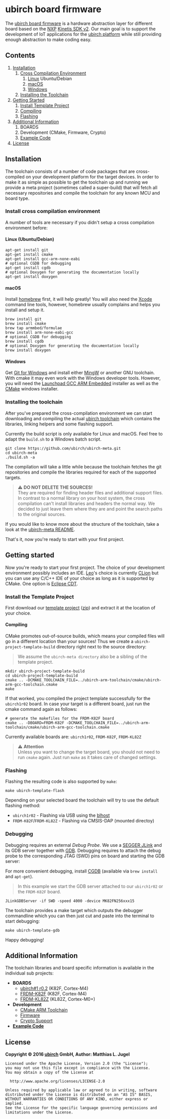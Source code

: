 # ubirch board firmware

The [ubirch board firmware](http://ubirch.com) is a hardware abstraction layer for different board based on
the [NXP](http://www.nxp.com) [Kinetis SDK v2](http://www.nxp.com/products/software-and-tools/run-time-software/kinetis-software-and-tools/development-platforms-with-mbed/software-development-kit-for-kinetis-mcus:KINETIS-SDK).
Our main goal is to support the development of IoT applications for the [ubirch platform](http://api.ubirch.com) while
still providing enough abstraction to make coding easy.

## Contents

1. [Installation](#installation)
    1. [Cross Compilation Environment](#crosscompile)
        1. [Linux](#install-linux) Ubuntu/Debian
        2. [macOS](#install-macos)
        3. [Windows](#install-windows)
    2. [Installing the Toolchain](#toolchain)
2. [Getting Started](#gettingstarted)
    1. [Install Template Project](#fetchtemplate)
    2. [Compiling](#compiletemplate)
    3. [Flashing](#flashtemplate)
3. [Additional Information](#additional)
    1. BOARDS
    2. Development (CMake, Firmware, Crypto)
    3. [Example Code](https://github.com/ubirch/ubirch-board-examples)
4. [License](#license)

<a name="installation"></a>
## Installation

The toolchain consists of a number of code packages that are cross-compiled on your development
platform for the target devices. In order to make it as simple as possible to get the toolchain
up and running we provide a meta project (sometimes called a super-build) that will fetch all
necessary repositories and compile the toolchain for any known MCU and board type.

 <a name="crosscompile"></a>
### Install cross compilation environment

A number of tools are necessary if you didn't setup a cross compilation environment before:

<a name="install-linux"></a>
#### Linux (Ubuntu/Debian)

```
apt-get install git
apt-get install cmake
apt-get install gcc-arm-none-eabi
# optional CGDB for debugging
apt-get install cgdb
# optional Doxygen for generating the documentation locally
apt-get install doxygen
```

<a name="install-macos"></a>
#### macOS

Install [homebrew](http://brew.sh/) first, it will help greatly! You will also need the
[Xcode](https://developer.apple.com/xcode/) command line tools, however, homebrew usually
complains and helps you install and setup it.

```
brew install git
brew install cmake
brew tap armmbed/formulae
brew install arm-none-eabi-gcc
# optional CGDB for debugging
brew install cgdb
# optional Doxygen for generating the documentation locally
brew install doxygen
```

<a name="install-windows"></a>
#### Windows

Get [Git for Windows](https://git-scm.com/download/win) and install either [MingW](http://www.mingw.org/) or another GNU toolchain. With cmake it may
even work with the Windows developer tools. However, you will need the
[Launchpad GCC ARM Embedded](https://launchpad.net/gcc-arm-embedded/+download) installer
as well as the [CMake](https://cmake.org/download/) windows installer.

<a name="toolchain"></a>
### Installing the toolchain

After you've prepared the cross-compilation environment we can start downloading and
compiling the actual [ubirch toolchain](https://github.com/ubirch/ubirch-meta) which contains the libraries, linking helpers and some
flashing support.

Currently the build script is only available for Linux and macOS. Feel free to adapt the
`build.sh` to a Windows batch script.

```
git clone https://github.com/ubirch/ubirch-meta.git
cd ubirch-meta
./build.sh -a
```

The compilation will take a little while because the toolchain fetches the git repositories
and compile the libraries required for each of the supported targets.

>  ⚠ __DO NOT DELETE THE SOURCES!__ <br/>
> They are required for finding header files and additional support files. In contrast to
> a normal library on your host system, the cross compilation can't install libraries
> and headers the normal way. We decided to just leave them where they are and point
> the search paths to the original sources.

If you would like to know more about the structure of the toolchain, take a look at the
[ubirch-meta README](md_README.html).

That's it, now you're ready to start with your first project.

<a name="gettingstarted"></a>
## Getting started

Now you're ready to start your first project. The choice of your development environment
possibly includes an IDE. [Leo](http://twitter.com/thinkberg)'s choice is currently
[CLion](https://www.jetbrains.com/clion/) but you can use any C/C++ IDE of your choice as
long as it is supported by CMake. One option is [Eclipse CDT](https://eclipse.org/cdt/).

<a name="fetchtemplate"></a>
### Install the Template Project

First download our [template project](https://github.com/ubirch/ubirch-project-template)
([zip](https://github.com/ubirch/ubirch-project-template/archive/master.zip)) and extract
it at the location of your choice.

<a name="compiletemplate"></a>
#### Compiling

CMake promotes out-of-source builds, which means your compiled files will go in a
different location than your sources! Thus we create a `ubirch-project-template-build` directory
right next to the source directory:

> We assume the `ubirch-meta directory` also be a sibling of the template project.

```
mkdir ubirch-project-template-build
cd ubirch-project-template-build
cmake .. -DCMAKE_TOOLCHAIN_FILE=../ubirch-arm-toolchain/cmake/ubirch-arm-gcc-toolchain.cmake
make
```

If that worked, you compiled the project template successfully for the `ubirch1r02` board.
In case your target is a different board, just run the cmake command again as follows:

```
# generate the makefiles for the FRDM-K82F board
cmake .. -DBOARD=FRDM-K82F -DCMAKE_TOOLCHAIN_FILE=../ubirch-arm-toolchain/cmake/ubirch-arm-gcc-toolchain.cmake
```

Currently available boards are: `ubirch1r02`, `FRDM-K82F`, `FRDM-KL82Z`

>  ⚠ __Attention__ <br/>
> Unless you want to change the target board, you should not need to run `cmake` again.
> Just run `make` as it takes care of changed settings.

<a name="flashtemplate"></a>
### Flashing

Flashing the resulting code is also supported by `make`:

```
make ubirch-template-flash
```

Depending on your selected board the toolchain will try to use the default flashing method:

- `ubirch1r02` - Flashing via USB using the [blhost](http://www.nxp.com/products/microcontrollers-and-processors/arm-processors/kinetis-cortex-m-mcus/kinetis-symbols-footprints-and-models/kinetis-bootloader:KBOOT)
- `FRDM-K82F`/`FRDM-KL82Z` - Flashing via CMSIS-DAP (mounted directoy)

<a name="debugtemplate"></a>
### Debugging

Debugging requires an external *Debug Probe*. We use a [SEGGER JLink](https://www.segger.com/jlink-debug-probes.html)
and its GDB server together with [GDB](https://www.gnu.org/software/gdb/). Debugging requires to
attach the debug probe to the corresponding JTAG (SWD) pins on board and starting the GDB server:

For more convenient debugging, install [CGDB](https://cgdb.github.io/) (available via `brew install` and `apt-get`).
> In this example we start the GDB server attached to our `ubirch1r02` or the `FRDM-K82F` board.

```
JLinkGDBServer -if SWD -speed 4000 -device MK82FN256xxx15
```

The toolchain provides a make target which outputs the debugger commandline which you can then
just cut and paste into the terminal to start debugging:

```
make ubirch-template-gdb
```

Happy debugging!

<a name="additional"></a>
## Additional Information



The toolchain libraries and board specific information is available in the individual sub projects:

- __BOARDS__
  - [ubirch#1 r0.2](md_ubirch-board-firmware_board_ubirch1r02_README.html) (K82F, Cortex-M4)
  - [FRDM-K82F](md_ubirch-board-firmware_board_frdm_k82f_README.html) (K82F, Cortex-M4)
  - [FRDM-KL82Z](md_ubirch-board-firmware_board_frdm_kl82z_README.html) (KL82Z, Cortex-M0+)
- __Development__
  - [CMake ARM Toolchain](md_ubirch-arm-toolchain_README.html)
  - [Firmware](files.html)
  - [Crypto Support](md_ubirch-board-crypto_README.html)
- [__Example Code__](https://github.com/ubirch/ubirch-board-examples)

<a name="license"></a>
## License

__Copyright &copy; 2016 [ubirch](http://ubirch.com) GmbH, Author: Matthias L. Jugel__

```
Licensed under the Apache License, Version 2.0 (the "License");
you may not use this file except in compliance with the License.
You may obtain a copy of the License at

  http://www.apache.org/licenses/LICENSE-2.0

Unless required by applicable law or agreed to in writing, software
distributed under the License is distributed on an "AS IS" BASIS,
WITHOUT WARRANTIES OR CONDITIONS OF ANY KIND, either express or implied.
See the License for the specific language governing permissions and
limitations under the License.
```

